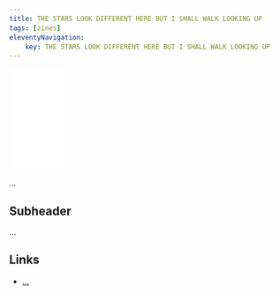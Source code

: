 ```yaml
---
title: THE STARS LOOK DIFFERENT HERE BUT I SHALL WALK LOOKING UP
tags: [zines]
eleventyNavigation:
	key: THE STARS LOOK DIFFERENT HERE BUT I SHALL WALK LOOKING UP
---
```


![image](/img/Emblem_White_100px.png)

...

## Subheader

...

## Links
- [...]()